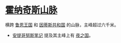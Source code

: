 # [霍纳奇斯山脉](../地区/霍纳奇斯山脉.md)

横跨 [鲁恩王国](../国家/鲁恩王国.md) 和 [因蒂斯共和国](../国家/因蒂斯共和国.md) 的山脉，主峰超过六千米。

+ [安提哥努斯笔记](../物品/安提哥努斯家族笔记.md) 提及其主峰上有 [夜之国](../历史国家/夜之国.md)。
